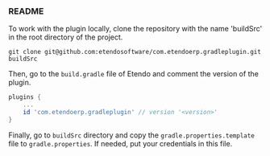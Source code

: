 ### README

To work with the plugin locally, clone the repository with the name 'buildSrc' in the root directory of the project.

``` shell
git clone git@github.com:etendosoftware/com.etendoerp.gradleplugin.git buildSrc
```

Then, go to the ```build.gradle``` file of Etendo and comment the version of the plugin.

``` build.gradle
plugins {
    ...
    id 'com.etendoerp.gradleplugin' // version '<version>'
}
```

Finally, go to ```buildSrc``` directory and copy the ```gradle.properties.template``` file to ```gradle.properties```. If needed, put your credentials in this file.
